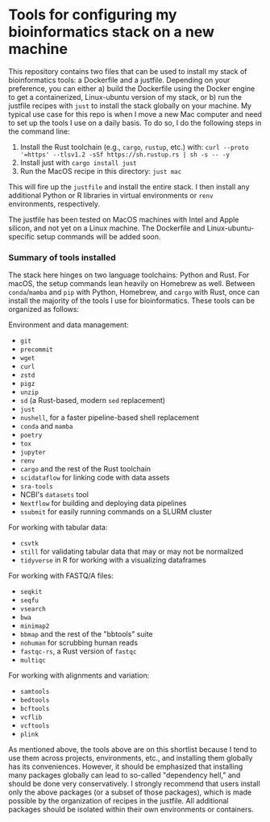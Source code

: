 # Tools for configuring my bioinformatics stack on a new machine

This repository contains two files that can be used to install my stack of bioinformatics tools: a Dockerfile and a justfile. Depending on your preference, you can either a) build the Dockerfile using the Docker engine to get a containerized, Linux-ubuntu version of my stack, or b) run the justfile recipes with `just` to install the stack globally on your machine. My typical use case for this repo is when I move a new Mac computer and need to set up the tools I use on a daily basis. To do so, I do the following steps in the command line: 
1. Install the Rust toolchain (e.g., `cargo`, `rustup`, etc.) with: `curl --proto '=https' --tlsv1.2 -sSf https://sh.rustup.rs | sh -s -- -y`
2. Install just with `cargo install just`
3. Run the MacOS recipe in this directory: `just mac`

This will fire up the `justfile` and install the entire stack. I then install any additional Python or R libraries in virtual environments or `renv` environments, respectively.

The justfile has been tested on MacOS machines with Intel and Apple silicon, and not yet on a Linux machine. The Dockerfile and Linux-ubuntu-specific setup commands will be added soon.

### Summary of tools installed
The stack here hinges on two language toolchains: Python and Rust. For macOS, the setup commands lean heavily on Homebrew as well. Between `conda`/`mamba` and `pip` with Python, Homebrew, and `cargo` with Rust, once can install the majority of the tools I use for bioinformatics. These tools can be organized as follows:

Environment and data management:
- `git`
- `precommit`
- `wget`
- `curl`
- `zstd`
- `pigz`
- `unzip`
- `sd` (a Rust-based, modern `sed` replacement)
- `just`
- `nushell`, for a faster pipeline-based shell replacement
- `conda` and `mamba`
- `poetry`
- `tox`
- `jupyter`
- `renv`
- `cargo` and the rest of the Rust toolchain
- `scidataflow` for linking code with data assets
- `sra-tools`
- NCBI's `datasets` tool
- `Nextflow` for building and deploying data pipelines
- `ssubmit` for easily running commands on a SLURM cluster

For working with tabular data:
- `csvtk`
- `still` for validating tabular data that may or may not be normalized
- `tidyverse` in R for working with a visualizing dataframes

For working with FASTQ/A files:
- `seqkit`
- `seqfu`
- `vsearch`
- `bwa`
- `minimap2`
- `bbmap` and the rest of the "bbtools" suite
- `nohuman` for scrubbing human reads
- `fastqc-rs`, a Rust version of `fastqc`
- `multiqc`

For working with alignments and variation:
- `samtools`
- `bedtools`
- `bcftools`
- `vcflib`
- `vcftools`
- `plink`

As mentioned above, the tools above are on this shortlist because I tend to use them across projects, environments, etc., and installing them globally has its conveniences. However, it should be emphasized that installing many packages globally can lead to so-called "dependency hell," and should be done very conservatively. I strongly recommend that users install only the above packages (or a subset of those packages), which is made possible by the organization of recipes in the justfile. All additional packages should be isolated within their own environments or containers.
